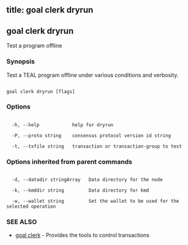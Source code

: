 title: goal clerk dryrun
---
## goal clerk dryrun



Test a program offline



### Synopsis



Test a TEAL program offline under various conditions and verbosity.



```

goal clerk dryrun [flags]

```



### Options



```

  -h, --help            help for dryrun

  -P, --proto string    consensus protocol version id string

  -t, --txfile string   transaction or transaction-group to test

```



### Options inherited from parent commands



```

  -d, --datadir stringArray   Data directory for the node

  -k, --kmddir string         Data directory for kmd

  -w, --wallet string         Set the wallet to be used for the selected operation

```



### SEE ALSO



* [goal clerk](../../clerk/clerk/)	 - Provides the tools to control transactions 



